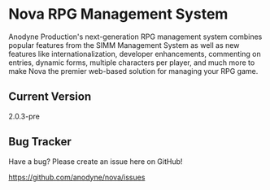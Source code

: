 # Nova RPG Management System

Anodyne Production's next-generation RPG management system combines popular features from the SIMM Management System as well as new features like internationalization, developer enhancements, commenting on entries, dynamic forms, multiple characters per player, and much more to make Nova the premier web-based solution for managing your RPG game.

## Current Version

2.0.3-pre

## Bug Tracker

Have a bug? Please create an issue here on GitHub!

https://github.com/anodyne/nova/issues